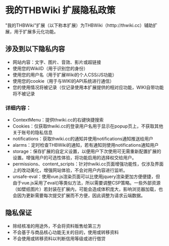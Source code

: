 # 我的THBWiki 扩展隐私政策

"我的THBWiki"扩展（以下称本扩展）为THBWiki（htttp://thwiki.cc）辅助扩展，用于扩展多元化功能。

## 涉及到以下隐私内容

* 网站内容：文字、图片、音效、影片或超链接
* 使用您的WikiID（用于识别您的身份）
* 使用您的用户名（用于扩展Wiki的个人CSS/JS功能）
* 使用您的cookie（用于与WIKI的API系统进行通信）
* 您的使用情况将被记录（仅记录使用本扩展提供的相对应功能，WIKI自带功能将不被记录

### 详细内容：
* ContextMenu：提供thwiki.cc的右键快捷搜索
* Cookies：仅获取thwiki.cc的登录用户名用于显示在popup页上，不获取其他关于账号的隐私信息
* notifications：获取thwiki.cc的通知并使用notifications通知推送给用户
* alarms：定时检查THBWiki的通知，若有通知则使用notifications通知用户
* storage：保存扩展的自定义设置，以便用户下次使用可无需重新配置扩展的设置。增强用户的可选性体验，将功能启用的选择权交给用户。
* permissions、content_scripts：针对thwiki.cc页面增强功能性，仅涉及界面上的改动美化，增强网站体验，不会对用户内容进行监听。
* unsafe-eval：使用vue.js渲染页面可以比使用jquery渲染更加方便便捷，但由于vue.js采用了eval()等类似方法，所以需要调整CSP策略。一些外部资源（如壁纸图片）若封装在扩展内，可能会造成体积庞大，影响浏览器加载，也会因为更新需要每次提交扩展而不方便，因此调整为请求云端数据。

## 隐私保证

* 除经核准的用途外，不会将资料贩售给第三方
* 不会基于与商品核心功能无关的目的，使用或转移资料
* 不会使用或转移资料以判断信用等级或进行借贷
